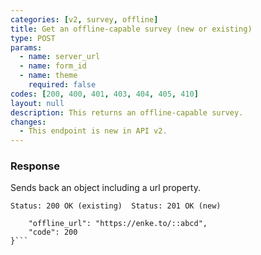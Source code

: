 ```yaml
---
categories: [v2, survey, offline]
title: Get an offline-capable survey (new or existing)
type: POST
params: 
  - name: server_url 
  - name: form_id
  - name: theme
    required: false
codes: [200, 400, 401, 403, 404, 405, 410]
layout: null
description: This returns an offline-capable survey.
changes: 
  - This endpoint is new in API v2.
---
```


### Response

Sends back an object including a url property.

```Status: 200 OK (existing)  Status: 201 OK (new)```
```{
    "offline_url": "https://enke.to/::abcd",
    "code": 200
}```
